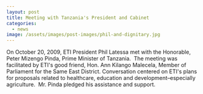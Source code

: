 ```yaml
---
layout: post
title: Meeting with Tanzania's President and Cabinet
categories:
  - news
image: /assets/images/post-images/phil-and-dignitary.jpg
---
```


On October 20, 2009, ETI President Phil Latessa met with the Honorable, Peter Mizengo Pinda, Prime Minister of Tanzania.  The meeting was facilitated by ETI's good friend, Hon. Ann Kilango Malecela, Member of Parliament for the Same East District. Conversation centered on ETI's plans for proposals related to healthcare, education and development–especially agriculture.  Mr. Pinda pledged his assistance and support.